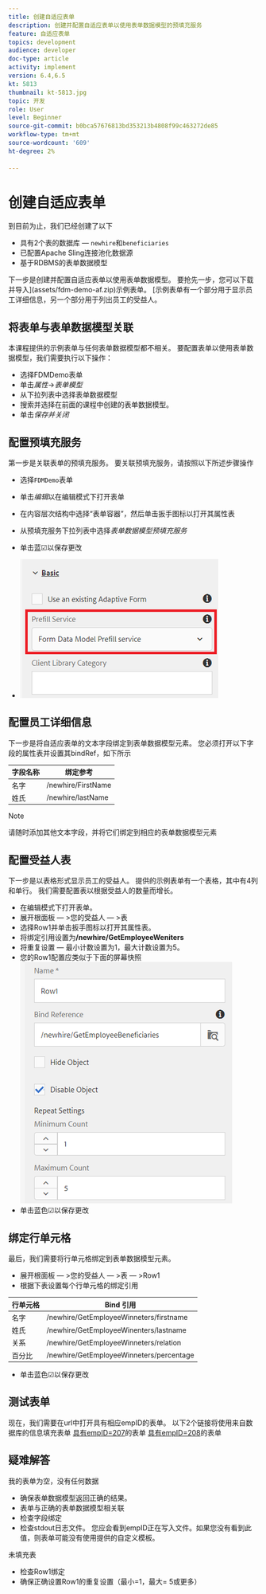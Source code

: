 ```yaml
---
title: 创建自适应表单
description: 创建并配置自适应表单以使用表单数据模型的预填充服务
feature: 自适应表单
topics: development
audience: developer
doc-type: article
activity: implement
version: 6.4,6.5
kt: 5813
thumbnail: kt-5813.jpg
topic: 开发
role: User
level: Beginner
source-git-commit: b0bca57676813bd353213b4808f99c463272de85
workflow-type: tm+mt
source-wordcount: '609'
ht-degree: 2%

---
```



# 创建自适应表单

到目前为止，我们已经创建了以下

* 具有2个表的数据库 — `newhire`和`beneficiaries`
* 已配置Apache Sling连接池化数据源
* 基于RDBMS的表单数据模型

下一步是创建并配置自适应表单以使用表单数据模型。  要抢先一步，您可以下载并导入](assets/fdm-demo-af.zip)示例表单。 [示例表单有一个部分用于显示员工详细信息，另一个部分用于列出员工的受益人。

## 将表单与表单数据模型关联

本课程提供的示例表单与任何表单数据模型都不相关。 要配置表单以使用表单数据模型，我们需要执行以下操作：

* 选择FDMDemo表单
* 单击&#x200B;_属性_->_表单模型_
* 从下拉列表中选择表单数据模型
* 搜索并选择在前面的课程中创建的表单数据模型。
* 单击&#x200B;_保存并关闭_

## 配置预填充服务

第一步是关联表单的预填充服务。 要关联预填充服务，请按照以下所述步骤操作

* 选择`FDMDemo`表单
* 单击&#x200B;_编辑_&#x200B;以在编辑模式下打开表单
* 在内容层次结构中选择“表单容器”，然后单击扳手图标以打开其属性表
* 从预填充服务下拉列表中选择&#x200B;_表单数据模型预填充服务_
* 单击蓝☑以保存更改

* ![预填充服务](assets/fdm-prefill.png)

## 配置员工详细信息

下一步是将自适应表单的文本字段绑定到表单数据模型元素。 您必须打开以下字段的属性表并设置其bindRef，如下所示


| 字段名称 | 绑定参考 |
|------------|--------------------|
| 名字 | /newhire/FirstName |
| 姓氏 | /newhire/lastName |

>[!NOTE]
>
>请随时添加其他文本字段，并将它们绑定到相应的表单数据模型元素

## 配置受益人表

下一步是以表格形式显示员工的受益人。 提供的示例表单有一个表格，其中有4列和单行。 我们需要配置表以根据受益人的数量而增长。

* 在编辑模式下打开表单。
* 展开根面板 — >您的受益人 — >表
* 选择Row1并单击扳手图标以打开其属性表。
* 将绑定引用设置为&#x200B;**/newhire/GetEmployeeWeniters**
* 将重复设置 — 最小计数设置为1，最大计数设置为5。
* 您的Row1配置应类似于下面的屏幕快照
   ![row-configure](assets/configure-row.PNG)
* 单击蓝色☑以保存更改

## 绑定行单元格

最后，我们需要将行单元格绑定到表单数据模型元素。

* 展开根面板 — >您的受益人 — >表 — >Row1
* 根据下表设置每个行单元格的绑定引用

| 行单元格 | Bind 引用 |
|------------|----------------------------------------------|
| 名字 | /newhire/GetEmployeeWinneters/firstname |
| 姓氏 | /newhire/GetEmployeeWinenters/lastname |
| 关系 | /newhire/GetEmployeeWinneters/relation |
| 百分比 | /newhire/GetEmployeeWinneters/percentage |

* 单击蓝色☑以保存更改

## 测试表单

现在，我们需要在url中打开具有相应empID的表单。 以下2个链接将使用来自数据库的信息填充表单
[具有empID=207](http://localhost:4502/content/dam/formsanddocuments/fdmdemo/jcr:content?wcmmode=disabled&amp;empID=207)的表单
[具有empID=208](http://localhost:4502/content/dam/formsanddocuments/fdmdemo/jcr:content?wcmmode=disabled&amp;empID=208)的表单

## 疑难解答

我的表单为空，没有任何数据

* 确保表单数据模型返回正确的结果。
* 表单与正确的表单数据模型相关联
* 检查字段绑定
* 检查stdout日志文件。 您应会看到empID正在写入文件。如果您没有看到此值，则表单可能没有使用提供的自定义模板。

未填充表

* 检查Row1绑定
* 确保正确设置Row1的重复设置（最小=1，最大= 5或更多）

